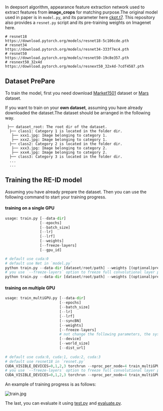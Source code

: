 In deepsort algorithm, appearance feature extraction network used to extract features from **image_crops** for matching purpose.The original model used in paper is in ```model.py```, and its parameter here [ckpt.t7](https://drive.google.com/drive/folders/1xhG0kRH1EX5B9_Iz8gQJb7UNnn_riXi6). This repository also provides a ```resnet.py``` script and its pre-training weights on Imagenet here.

```
# resnet18
https://download.pytorch.org/models/resnet18-5c106cde.pth
# resnet34    
https://download.pytorch.org/models/resnet34-333f7ec4.pth
# resnet50
https://download.pytorch.org/models/resnet50-19c8e357.pth
# resnext50_32x4d
https://download.pytorch.org/models/resnext50_32x4d-7cdf4587.pth
```

## Dataset PrePare

To train the model, first you need download [Market1501](http://www.liangzheng.com.cn/Project/project_reid.html) dataset or [Mars](http://www.liangzheng.com.cn/Project/project_mars.html) dataset.  

If you want to train on your **own dataset**, assuming you have already downloaded the dataset.The dataset should be arranged in the following way.

```
 ├── dataset_root: The root dir of the dataset.
  ├── class1: Category 1 is located in the folder dir.
   ├── xxx1.jpg: Image belonging to category 1.
   ├── xxx2.jpg: Image belonging to category 1.
  ├── class2: Category 2 is located in the folder dir.
   ├── xxx3.jpg: Image belonging to category 2.
   ├── xxx4.jpg: Image belonging to category 2.
  ├── class3: Category 3 is located in the folder dir.
  ...
  ...
```

## Training the RE-ID model

Assuming you have already prepare the dataset. Then you can use the following command to start your training progress.

#### training on a single GPU

```python
usage: train.py [--data-dir]
                [--epochs]
                [--batch_size]
                [--lr]
                [--lrf]
                [--weights]
                [--freeze-layers]
                [--gpu_id]

# default use cuda:0
# default use Net in `model.py`
python train.py --data-dir [dataset/root/path] --weights [(optional)pre-train/weight/path]
# you use `--freeze-layers` option to freeze full convolutional layer parameters except fc layers parameters
python train.py --data-dir [dataset/root/path] --weights [(optional)pre-train/weight/path] --freeze-layers
```

#### training on multiple GPU

```python
usage: train_multiGPU.py [--data-dir]
                         [--epochs]
                         [--batch_size]
                         [--lr]
                         [--lrf]
                         [--syncBN]
                         [--weights]
                         [--freeze-layers]
                         # not change the following parameters, the system will automatically assignment
                         [--device]
                         [--world_size]
                         [--dist_url]
                         
# default use cuda:0, cuda:1, cuda:2, cuda:3
# default use resnet18 in `resnet.py`
CUDA_VISIBLE_DEVICES=0,1,2,3 torchrun --nproc_per_node=4 train_multiGPU.py --data-dir [dataset/root/path] --weights [(optional)pre-train/weight/path] 
# you use `--freeze-layers` option to freeze full convolutional layer parameters except fc layers parameters
CUDA_VISIBLE_DEVICES=0,1,2,3 torchrun --nproc_per_node=4 train_multiGPU.py --data-dir [dataset/root/path] --weights [(optional)pre-train/weight/path] --freeze-layers
```

An example of training progress is as follows:

![train.jpg](./train.jpg)

The last, you can evaluate it using [test.py](deep_sort/deep/test.py) and [evaluate.py](deep_sort/deep/evalute.py).

